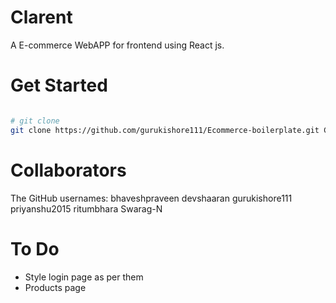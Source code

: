 # Clarent

A E-commerce WebAPP for frontend using React js.

# Get Started

```bash

# git clone
git clone https://github.com/gurukishore111/Ecommerce-boilerplate.git Clarent

```

# Collaborators

The GitHub usernames:
bhaveshpraveen
devshaaran
gurukishore111
priyanshu2015
ritumbhara
Swarag-N

# To Do

- Style login page as per them
- Products page
